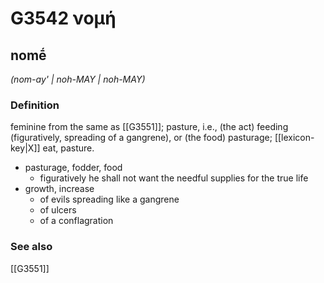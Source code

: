 # G3542 νομή

## nomḗ

_(nom-ay' | noh-MAY | noh-MAY)_

### Definition

feminine from the same as [[G3551]]; pasture, i.e., (the act) feeding (figuratively, spreading of a gangrene), or (the food) pasturage; [[lexicon-key|X]] eat, pasture.

- pasturage, fodder, food
  - figuratively he shall not want the needful supplies for the true life
- growth, increase
  - of evils spreading like a gangrene
  - of ulcers
  - of a conflagration

### See also

[[G3551]]

